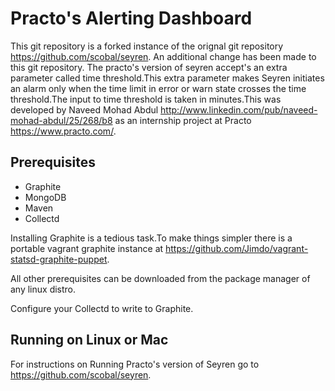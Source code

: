 Practo's Alerting Dashboard
===================

This git repository is a forked instance of the orignal git repository https://github.com/scobal/seyren. An  additional change has been made to this git repository. The practo's version of seyren accept's an extra parameter called time threshold.This extra parameter makes Seyren initiates an alarm only when the time limit in error or warn state crosses the time threshold.The input to time threshold is taken in minutes.This was developed by Naveed Mohad Abdul http://www.linkedin.com/pub/naveed-mohad-abdul/25/268/b8 as an internship project at Practo https://www.practo.com/. 

Prerequisites
----------------------------
 * Graphite 
 * MongoDB
 * Maven
 * Collectd


Installing Graphite is a tedious task.To make things simpler there is a portable vagrant graphite instance at https://github.com/Jimdo/vagrant-statsd-graphite-puppet.

All other prerequisites can be downloaded from the package manager of any linux distro.

Configure your Collectd to write to Graphite.


Running on Linux or Mac
----------------------------
For instructions on Running Practo's version of Seyren go to https://github.com/scobal/seyren.
